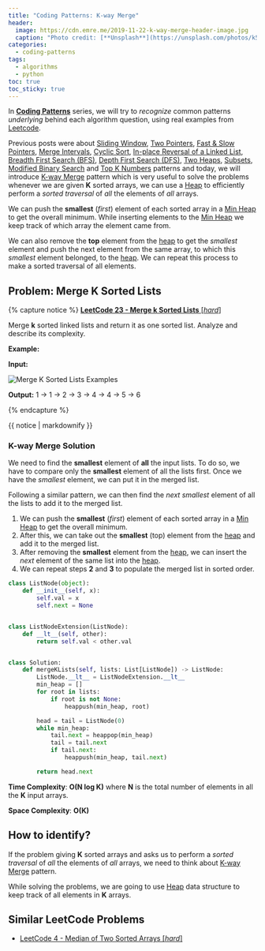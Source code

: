 ```yaml
---
title: "Coding Patterns: K-way Merge"
header:
  image: https://cdn.emre.me/2019-11-22-k-way-merge-header-image.jpg
  caption: "Photo credit: [**Unsplash**](https://unsplash.com/photos/k5w21D7PgMk)"
categories:
  - coding-patterns
tags:
  - algorithms
  - python
toc: true
toc_sticky: true
---
```


In **[Coding Patterns](https://emre.me/categories/#coding-patterns)** series, we will try to *recognize* common patterns *underlying* behind each algorithm question, using real examples from [Leetcode](https://leetcode.com/).

Previous posts were about [Sliding Window](https://emre.me/coding-patterns/sliding-window/), [Two Pointers](https://emre.me/coding-patterns/two-pointers/), [Fast & Slow Pointers](https://emre.me/coding-patterns/fast-slow-pointers/), [Merge Intervals](https://emre.me/coding-patterns/merge-intervals/), [Cyclic Sort](https://emre.me/coding-patterns/cyclic-sort/), [In-place Reversal of a Linked List](https://emre.me/coding-patterns/in-place-reversal-of-a-linked-list/), [Breadth First Search (BFS)](https://emre.me/coding-patterns/breadth-first-search/), [Depth First Search (DFS)](https://emre.me/coding-patterns/depth-first-search/), [Two Heaps](https://emre.me/coding-patterns/two-heaps/), [Subsets](https://emre.me/coding-patterns/subsets/), [Modified Binary Search](https://emre.me/coding-patterns/modified-binary-search/) and [Top K Numbers](https://emre.me/coding-patterns/top-k-numbers) patterns and today, we will introduce [K-way Merge](https://emre.me/coding-patterns/k-way-merge) pattern which is very useful to solve the problems whenever we are given **K** sorted arrays, we can use a [Heap](https://emre.me/data-structures/heaps/) to efficiently perform a *sorted traversal* of *all* the elements of *all* arrays. 

We can push the **smallest** (*first*) element of each sorted array in a [Min Heap](https://emre.me/data-structures/heaps/#min_heapify-and-build_min_heap) to get the overall minimum. While inserting elements to the [Min Heap](https://emre.me/data-structures/heaps/#min_heapify-and-build_min_heap) we keep track of which array the element came from. 

We can also remove the **top** element from the [heap](https://emre.me/data-structures/heaps/) to get the *smallest* element and push the next element from the same array, to which this *smallest* element belonged, to the [heap](https://emre.me/data-structures/heaps/). We can repeat this process to make a sorted traversal of all elements.

## Problem: Merge K Sorted Lists ##
{% capture notice %}
[**LeetCode 23 - Merge k Sorted Lists** [*hard*]](https://leetcode.com/problems/merge-k-sorted-lists/)

Merge **k** sorted linked lists and return it as one sorted list. Analyze and describe its complexity.

**Example:**

**Input:**

![Merge K Sorted Lists Examples](https://cdn.emre.me/2019-11-22-merge-k-sorted-lists-example.png)

**Output:** 1 -> 1 -> 2 -> 3 -> 4 -> 4 -> 5 -> 6

{% endcapture %}

<div class="notice--info">
  {{ notice | markdownify }}
</div>

### K-way Merge Solution ###

We need to find the **smallest** element of **all** the input lists. To do so, we have to compare only the **smallest** element of all the lists first. Once we have the *smallest* element, we can put it in the merged list.

Following a similar pattern, we can then find the *next smallest* element of all the lists to add it to the merged list.

1. We can push the **smallest** (*first*) element of each sorted array in a [Min Heap](https://emre.me/data-structures/heaps/#min_heapify-and-build_min_heap) to get the overall minimum.
2. After this, we can take out the **smallest** (top) element from the [heap](https://emre.me/data-structures/heaps/) and add it to the merged list.
3. After removing the **smallest** element from the [heap](https://emre.me/data-structures/heaps/), we can insert the *next* element of the same list into the [heap](https://emre.me/data-structures/heaps/).
4. We can repeat steps **2** and **3** to populate the merged list in sorted order.


```python
class ListNode(object):
    def __init__(self, x):
        self.val = x
        self.next = None


class ListNodeExtension(ListNode):
    def __lt__(self, other):
        return self.val < other.val


class Solution:
    def mergeKLists(self, lists: List[ListNode]) -> ListNode:
        ListNode.__lt__ = ListNodeExtension.__lt__
        min_heap = []
        for root in lists:
            if root is not None:
                heappush(min_heap, root)

        head = tail = ListNode(0)
        while min_heap:
            tail.next = heappop(min_heap)
            tail = tail.next
            if tail.next:
                heappush(min_heap, tail.next)

        return head.next
```

**Time Complexity**: **O(N log K)** where **N** is the total number of elements in all the **K** input arrays.

**Space Complexity**: **O(K)**

## How to identify? ##
If the problem giving **K** sorted arrays and asks us to perform a *sorted traversal* of *all* the elements of *all* arrays, we need to think about [K-way Merge](https://emre.me/coding-patterns/k-way-merge) pattern.

While solving the problems, we are going to use [Heap](https://emre.me/data-structures/heaps/) data structure to keep track of all elements in **K** arrays.

## Similar LeetCode Problems ##
* [LeetCode 4 - Median of Two Sorted Arrays [*hard*]](https://leetcode.com/problems/median-of-two-sorted-arrays/)